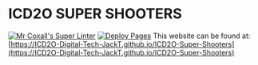 # ICD2O SUPER SHOOTERS
[![Mr Coxall's Super Linter](https://github.com/ICD2O-Digital-Tech-JackT/ICD2O-Super-Shooters/workflows/Mr%20Coxall's%20Super%20Linter/badge.svg)](https://github.com/ICD2O-Digital-Tech-JackT/ICD2O-Super-Shooters/actions)
[![Deploy Pages](https://github.com/ICD2O-Digital-Tech-JackT/ICD2O-Super-Shooters/workflows/Deploy%20Pages/badge.svg)](https://github.com/ICD2O-Digital-Tech-JackT/ICD2O-Super-Shooters/actions)
This website can be found at: [https://ICD2O-Digital-Tech-JackT.github.io/ICD2O-Super-Shooters](https://ICD2O-Digital-Tech-JackT.github.io/ICD2O-Super-Shooters)